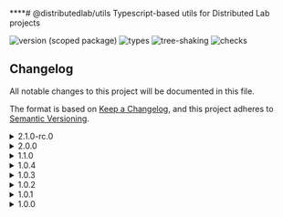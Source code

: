 ****# @distributedlab/utils
Typescript-based utils for Distributed Lab projects

![version (scoped package)](https://badgen.net/npm/v/@distributedlab/utils)
![types](https://badgen.net/npm/types/@distributedlab/utils)
![tree-shaking](https://badgen.net/bundlephobia/tree-shaking/@distributedlab/utils)
![checks](https://badgen.net/github/checks/distributed-lab/web-kit/main)

## Changelog
All notable changes to this project will be documented in this file.

The format is based on [Keep a Changelog](https://keepachangelog.com/en/1.0.0/),
and this project adheres to [Semantic Versioning](https://semver.org/spec/v2.0.0.html).

<details><summary>2.1.0-rc.0</summary>
  <h4>Added</h4>
  <ul>
    <li>Relative time in DateUtil</li>
  </ul>
</details>
<details><summary>2.0.0</summary>
  <h4>Changed</h4>
  <ul>
    <li>MathUtil refactored to BN</li>
  </ul>
</details>
<details><summary>1.1.0</summary>
  <h4>Added</h4>
  <ul>
    <li>Diff method to DateUtil</li>
  </ul>
</details>
<details><summary>1.0.4</summary>
  <h4>Fixed</h4>
  <ul>
    <li>Build content in NPM package</li>
  </ul>
</details>
<details><summary>1.0.3</summary>
  <h4>Fixed</h4>
  <ul>
    <li>types directory location</li>
  </ul>
</details>
<details><summary>1.0.2</summary>
  <h4>Fixed</h4>
  <ul>
    <li>@babel/runtime dependency</li>
  </ul>
</details>
<details><summary>1.0.1</summary>
  <h4>Fixed</h4>
  <ul>
    <li>Readme</li>
  </ul>
</details>
<details><summary>1.0.0</summary>
  <h4>Under the hood changes</h4>
  <ul>
    <li>Initiated project</li>
  </ul>
</details>

